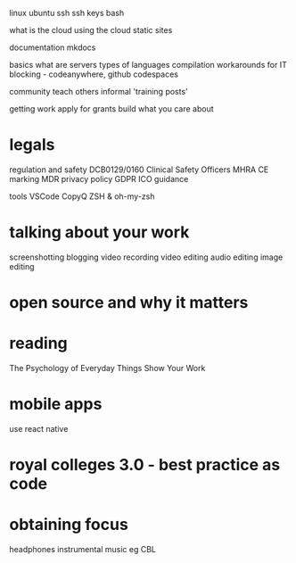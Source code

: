 linux
ubuntu
ssh
ssh keys
bash


what is the cloud
using the cloud
static sites

documentation
mkdocs

basics
what are servers
types of languages
compilation
workarounds for IT blocking - codeanywhere, github codespaces



community
teach others
informal 'training posts'


getting work
apply for grants
build what you care about

# legals

regulation and safety
DCB0129/0160
Clinical Safety Officers
MHRA
CE marking
MDR
privacy policy
GDPR
ICO guidance

tools
VSCode
CopyQ
ZSH & oh-my-zsh

# talking about your work

screenshotting
blogging
video recording
video editing
audio editing
image editing

# open source and why it matters


# reading
The Psychology of Everyday Things
Show Your Work


# mobile apps
use react native

# royal colleges 3.0 - best practice as code


# obtaining focus
headphones
instrumental music eg CBL